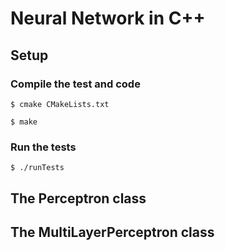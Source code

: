 # Neural Network in C++

## Setup

### Compile the test and code
```
$ cmake CMakeLists.txt
```
```
$ make
```
### Run the tests
``` 
$ ./runTests 
```


## The Perceptron class
## The MultiLayerPerceptron class
